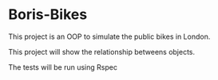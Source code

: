 # Boris-Bikes


This project is an OOP to simulate the public bikes in London.

This project will show the relationship betweens objects.

The tests will be run using Rspec